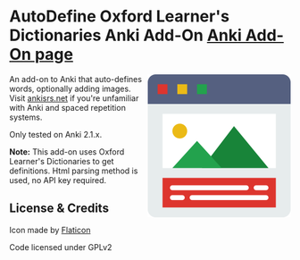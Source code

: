 AutoDefine Oxford Learner's Dictionaries Anki Add-On
[Anki Add-On page](https://ankiweb.net/shared/info/1232597197)
==========
<img align="right" src="AutoDefineAddon/images/icon512.png" width="256" height="256">

An add-on to Anki that auto-defines words, optionally adding images. Visit [ankisrs.net](http://ankisrs.net/) if you're unfamiliar with Anki and spaced repetition systems.

Only tested on Anki 2.1.x.

**Note:** This add-on uses Oxford Learner's Dictionaries to get definitions. Html parsing method is used, no API key required. 

## License & Credits
Icon made by [Flaticon](https://www.flaticon.com/free-icons/portfolio)

Code licensed under GPLv2